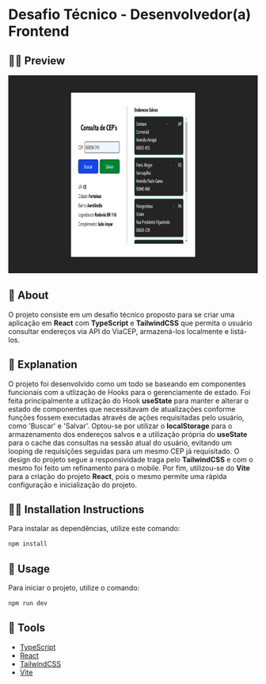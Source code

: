<h1>
    <p>Desafio Técnico - Desenvolvedor(a) Frontend</p>
</h1>

## 🧑‍💻 Preview

<p align="center">
    <img src="https://github.com/gui18br/desafio-tecnico-consulta-enderecos/blob/main/src/assets/preview.png?raw=true" width="700" height="400"  />
</p>

## 📖 About

O projeto consiste em um desafio técnico proposto para se criar uma aplicação em **React** com **TypeScript** e **TailwindCSS** que permita o usuário consultar endereços via API do ViaCEP, armazená-los localmente e listá-los.

## 📓 Explanation
O projeto foi desenvolvido como um todo se baseando em componentes funcionais com a utlização de Hooks para o gerenciamente de estado. Foi feita principalmente a utlização do Hook **useState** para manter e alterar o estado de componentes que necessitavam de atualizações conforme funções fossem executadas através de ações requisitadas pelo usuário, como 'Buscar' e 
'Salvar'. Optou-se por utilizar o **localStorage** para o armazenamento dos endereços salvos e a utilização própria do **useState** para o cache das consultas na sessão atual do usuário, evitando um looping de requisições seguidas para um mesmo CEP já requisitado. O design do projeto segue a responsividade traga pelo **TailwindCSS** e com o mesmo foi feito um refinamento para o mobile. Por fim, utilizou-se do **Vite** para a criação do projeto **React**, pois o mesmo permite uma rápida configuração e inicialização do projeto.

## 👷‍♂️ Installation Instructions

Para instalar as dependências, utilize este comando:

```bash
npm install
```

## 🚀 Usage

Para iniciar o projeto, utilize o comando:

```bash
npm run dev
```

## 🔨 Tools

- [TypeScript](https://www.typescriptlang.org/docs/)
- [React](https://react.dev/)
- [TailwindCSS](https://tailwindcss.com/docs/installation)
- [Vite](https://vitejs.dev/guide/)
